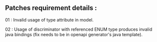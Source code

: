 ## Patches requirement details :

01 : Invalid usage of type attribute in model.

02 : Usage of discriminator with referenced ENUM type produces invalid java bindings (fix needs to be in openapi generator's java template).